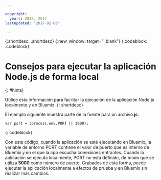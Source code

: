 ```yaml
---

copyright:
  years: 2015, 2017
lastupdated: "2017-02-06"

---
```


{:shortdesc: .shortdesc}
{:new_window: target="_blank"}
{:codeblock: .codeblock}


# Consejos para ejecutar la aplicación Node.js de forma local
{: #hints}

Utilice esta información para facilitar la ejecución de la aplicación Node.js localmente y en Bluemix.
{: shortdesc}

El ejemplo siguiente muestra parte de la fuente para un archivo **js**:
```
var port = (process.env.PORT || 3000);
```
{: codeblock}

Con este código, cuando la aplicación se esté ejecutando en Bluemix, la variable de entorno PORT contiene el valor de puerto que es interno de Bluemix y en el que la app escucha conexiones entrantes. Cuando la aplicación se ejecuta localmente, PORT no está definido, de modo que se utiliza **3000** como número de puerto. Grabados de esta forma, puede ejecutar la aplicación localmente a efectos de prueba y en Bluemix sin realizar más cambios.
